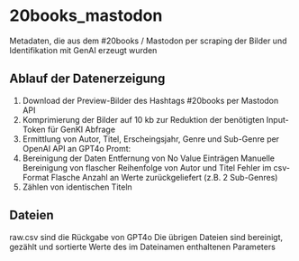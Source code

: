 # 20books_mastodon
Metadaten, die aus dem #20books / Mastodon per scraping der Bilder und Identifikation mit GenAI erzeugt wurden

## Ablauf der Datenerzeigung

1) Download der Preview-Bilder des Hashtags #20books per Mastodon API
2) Komprimierung der Bilder auf 10 kb zur Reduktion der benötigten Input-Token für GenKI Abfrage
3) Ermittlung von Autor, Titel, Erscheingsjahr, Genre und Sub-Genre per OpenAI API an GPT4o
Promt:
4) Bereinigung der Daten
   Entfernung von No Value Einträgen
   Manuelle Bereinigung von flascher Reihenfolge von Autor und Titel
   Fehler im csv-Format
   Flasche Anzahl an Werte zurückgeliefert (z.B. 2 Sub-Genres)
5) Zählen von identischen Titeln

## Dateien
raw.csv sind die Rückgabe von GPT4o
Die übrigen Dateien sind bereinigt, gezählt und sortierte Werte des im Dateinamen enthaltenen Parameters
